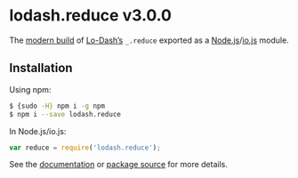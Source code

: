 # lodash.reduce v3.0.0

The [modern build](https://github.com/lodash/lodash/wiki/Build-Differences) of [Lo-Dash’s](https://lodash.com/) `_.reduce` exported as a [Node.js](http://nodejs.org/)/[io.js](https://iojs.org/) module.

## Installation

Using npm:

```bash
$ {sudo -H} npm i -g npm
$ npm i --save lodash.reduce
```

In Node.js/io.js:

```js
var reduce = require('lodash.reduce');
```

See the [documentation](https://lodash.com/docs#reduce) or [package source](https://github.com/lodash/lodash/blob/3.0.0-npm-packages/lodash.reduce/index.js) for more details.
